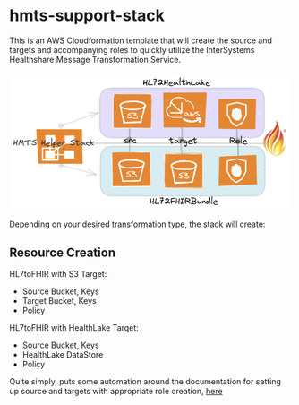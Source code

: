 # hmts-support-stack

This is an AWS Cloudformation template that will create the source and targets and accompanying roles to quickly utilize the InterSystems Healthshare Message Transformation Service.  
<br/>
  <img src="assets/hmtsresources.png">
<br/>

Depending on your desired transformation type, the stack will create: 
## Resource Creation

HL7toFHIR with S3 Target:
- Source Bucket, Keys  
- Target Bucket, Keys  
- Policy  

HL7toFHIR with HealthLake Target:
- Source Bucket, Keys  
- HealthLake DataStore  
- Policy 

Quite simply, puts some automation around the documentation for setting up source and targets with appropriate role creation, [here](https://docs.intersystems.com/components/csp/docbook/DocBook.UI.Page.cls?KEY=HMTS_setting_up)